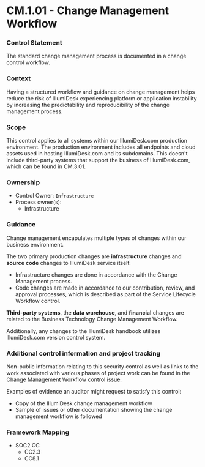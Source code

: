 # CM.1.01 - Change Management Workflow



### Control Statement

The standard change management process is documented in a change control workflow.

###  Context

Having a structured workflow and guidance on change management helps reduce the risk of IllumiDesk experiencing platform or application instability by increasing the predictability and reproducibility of the change management process.

###  Scope

This control applies to all systems within our IllumiDesk.com production environment. The production environment includes all endpoints and cloud assets used in hosting IllumiDesk.com and its subdomains. This doesn't include third-party systems that support the business of IllumiDesk.com, which can be found in CM.3.01.

###  Ownership

* Control Owner: `Infrastructure`
* Process owner\(s\):
  * Infrastructure

###  Guidance

Change management encapulates multiple types of changes within our business environment.

The two primary production changes are **infrastructure** changes and **source code** changes to IllumiDesk service itself.

* Infrastructure changes are done in accordance with the Change Management process.
* Code changes are made in accordance to our contribution, review, and approval processes, which is described as part of the Service Lifecycle Workflow control.

**Third-party systems**, the **data warehouse**, and **financial** changes are related to the Business Technology Change Management Workflow.

Additionally, any changes to the IllumiDesk handbook utilizes IllumiDesk.com version control system.

###  Additional control information and project tracking

Non-public information relating to this security control as well as links to the work associated with various phases of project work can be found in the Change Management Workflow control issue.

Examples of evidence an auditor might request to satisfy this control:

* Copy of the IllumiDesk change management workflow
* Sample of issues or other documentation showing the change management workflow is followed

###  Framework Mapping

* SOC2 CC
  * CC2.3
  * CC8.1

